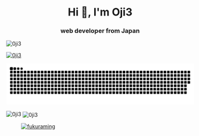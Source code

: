 <h1 align="center">Hi 👋, I'm Oji3</h1>
<h3 align="center">web developer from Japan</h3>

<p align="left"> <img src="https://komarev.com/ghpvc/?username=0ji3&label=Profile%20views&color=0e75b6&style=flat" alt="0ji3" /> </p>

<p align="left"> <a href="https://github.com/ryo-ma/github-profile-trophy"><img src="https://github-profile-trophy.vercel.app/?username=0ji3&theme=tokyonight" alt="0ji3" /></a> </p>

![github-contribution-grid-snake](https://raw.githubusercontent.com/0ji3/0ji3/master/img/github-snake.svg) 

<p><img align="left" height="180px" src="https://github-readme-stats.vercel.app/api/top-langs?username=0ji3&show_icons=true&locale=en&layout=compact&theme=tokyonight" alt="0ji3" /></p>

<p>&nbsp;<img align="center" height="180px" src="https://github-readme-stats.vercel.app/api?username=0ji3&show_icons=true&locale=en&theme=tokyonight" alt="0ji3" /></p>

<p align="left"> <a href="https://twitter.com/fukuraming" target="blank"><img src="https://img.shields.io/twitter/follow/fukuraming?logo=twitter&style=for-the-badge" alt="fukuraming" /></a> </p>
